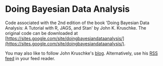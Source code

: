 # Doing Bayesian Data Analysis
Code associated with the 2nd edition of the book 'Doing Bayesian Data Analysis: A Tutorial with R, JAGS, and Stan' by John K. Kruschke. The original code can be downloaded at [https://sites.google.com/site/doingbayesiandataanalysis/](https://sites.google.com/site/doingbayesiandataanalysis/).

You may also like to follow John Kruschke's [blog](http://doingbayesiandataanalysis.blogspot.com/). Alternatively, use his [RSS feed](http://doingbayesiandataanalysis.blogspot.com/feeds/posts/default) in your feed reader.
